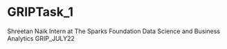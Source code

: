 # GRIPTask_1
Shreetan Naik
Intern at The Sparks Foundation
Data Science and Business Analytics
GRIP_JULY22
